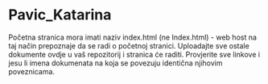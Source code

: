 # Pavic_Katarina

Početna stranica mora imati naziv index.html (ne Index.html) - web host na taj način prepoznaje da se radi o početnoj stranici. 
Uploadajte sve ostale dokumente ovdje u vaš repozitorij i stranica će raditi. 
Provjerite sve linkove i jesu li imena dokumenata na koja se povezuju identična njihovim poveznicama. 
